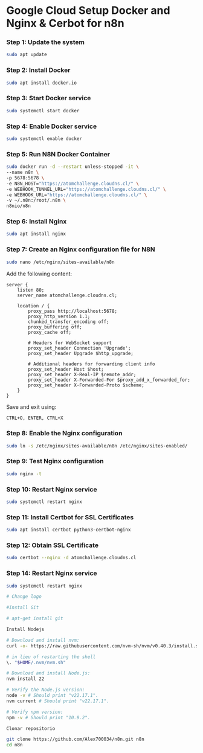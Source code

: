 # Google Cloud Setup  Docker and Nginx & Cerbot for n8n

### Step 1: Update the system
```bash
sudo apt update
```

### Step 2: Install Docker
```bash
sudo apt install docker.io
```

### Step 3: Start Docker service
```bash
sudo systemctl start docker
```

### Step 4: Enable Docker service
```bash
sudo systemctl enable docker
```

### Step 5: Run N8N Docker Container
```bash
sudo docker run -d --restart unless-stopped -it \
--name n8n \
-p 5678:5678 \
-e N8N_HOST="https://atomchallenge.cloudns.cl/" \
-e WEBHOOK_TUNNEL_URL="https://atomchallenge.cloudns.cl/" \
-e WEBHOOK_URL="https://atomchallenge.cloudns.cl/" \
-v ~/.n8n:/root/.n8n \
n8nio/n8n
```

### Step 6: Install Nginx
```bash
sudo apt install nginx
```

### Step 7: Create an Nginx configuration file for N8N
```bash
sudo nano /etc/nginx/sites-available/n8n
```
Add the following content:
```nginx
server {
    listen 80;
    server_name atomchallenge.cloudns.cl;

    location / {
        proxy_pass http://localhost:5678;
        proxy_http_version 1.1;
        chunked_transfer_encoding off;
        proxy_buffering off;
        proxy_cache off;

        # Headers for WebSocket support
        proxy_set_header Connection 'Upgrade';
        proxy_set_header Upgrade $http_upgrade;

        # Additional headers for forwarding client info
        proxy_set_header Host $host;
        proxy_set_header X-Real-IP $remote_addr;
        proxy_set_header X-Forwarded-For $proxy_add_x_forwarded_for;
        proxy_set_header X-Forwarded-Proto $scheme;
    }
}
```
Save and exit using:
```bash
CTRL+O, ENTER, CTRL+X
```

### Step 8: Enable the Nginx configuration
```bash
sudo ln -s /etc/nginx/sites-available/n8n /etc/nginx/sites-enabled/
```

### Step 9: Test Nginx configuration
```bash
sudo nginx -t
```

### Step 10: Restart Nginx service
```bash
sudo systemctl restart nginx
```

### Step 11: Install Certbot for SSL Certificates
```bash
sudo apt install certbot python3-certbot-nginx
```

### Step 12: Obtain SSL Certificate
```bash
sudo certbot --nginx -d atomchallenge.cloudns.cl
```



### Step 14: Restart Nginx service
```bash
sudo systemctl restart nginx

# Change logo

#Install Git

# apt-get install git

Install Nodejs

# Download and install nvm:
curl -o- https://raw.githubusercontent.com/nvm-sh/nvm/v0.40.3/install.sh | bash

# in lieu of restarting the shell
\. "$HOME/.nvm/nvm.sh"

# Download and install Node.js:
nvm install 22

# Verify the Node.js version:
node -v # Should print "v22.17.1".
nvm current # Should print "v22.17.1".

# Verify npm version:
npm -v # Should print "10.9.2".

Clonar repositorio

git clone https://github.com/Alex700034/n8n.git n8n
cd n8n


